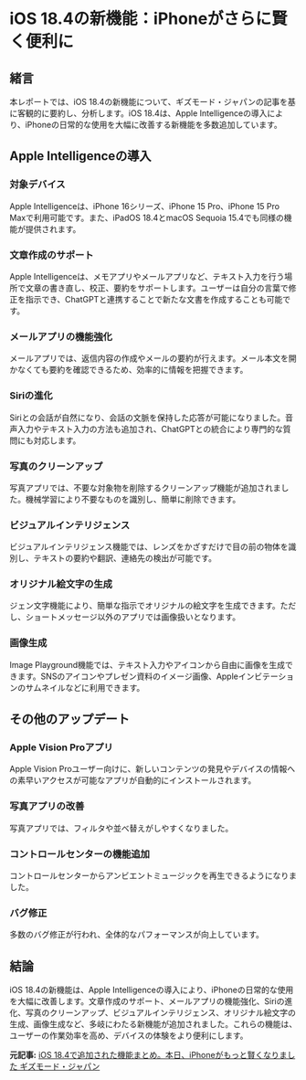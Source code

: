 # iOS 18.4の新機能：iPhoneがさらに賢く便利に

## 緒言

本レポートでは、iOS 18.4の新機能について、ギズモード・ジャパンの記事を基に客観的に要約し、分析します。iOS 18.4は、Apple Intelligenceの導入により、iPhoneの日常的な使用を大幅に改善する新機能を多数追加しています。

## Apple Intelligenceの導入

### 対象デバイス
Apple Intelligenceは、iPhone 16シリーズ、iPhone 15 Pro、iPhone 15 Pro Maxで利用可能です。また、iPadOS 18.4とmacOS Sequoia 15.4でも同様の機能が提供されます。

### 文章作成のサポート
Apple Intelligenceは、メモアプリやメールアプリなど、テキスト入力を行う場所で文章の書き直し、校正、要約をサポートします。ユーザーは自分の言葉で修正を指示でき、ChatGPTと連携することで新たな文書を作成することも可能です。

### メールアプリの機能強化
メールアプリでは、返信内容の作成やメールの要約が行えます。メール本文を開かなくても要約を確認できるため、効率的に情報を把握できます。

### Siriの進化
Siriとの会話が自然になり、会話の文脈を保持した応答が可能になりました。音声入力やテキスト入力の方法も追加され、ChatGPTとの統合により専門的な質問にも対応します。

### 写真のクリーンアップ
写真アプリでは、不要な対象物を削除するクリーンアップ機能が追加されました。機械学習により不要なものを識別し、簡単に削除できます。

### ビジュアルインテリジェンス
ビジュアルインテリジェンス機能では、レンズをかざすだけで目の前の物体を識別し、テキストの要約や翻訳、連絡先の検出が可能です。

### オリジナル絵文字の生成
ジェン文字機能により、簡単な指示でオリジナルの絵文字を生成できます。ただし、ショートメッセージ以外のアプリでは画像扱いとなります。

### 画像生成
Image Playground機能では、テキスト入力やアイコンから自由に画像を生成できます。SNSのアイコンやプレゼン資料のイメージ画像、Appleインビテーションのサムネイルなどに利用できます。

## その他のアップデート

### Apple Vision Proアプリ
Apple Vision Proユーザー向けに、新しいコンテンツの発見やデバイスの情報への素早いアクセスが可能なアプリが自動的にインストールされます。

### 写真アプリの改善
写真アプリでは、フィルタや並べ替えがしやすくなりました。

### コントロールセンターの機能追加
コントロールセンターからアンビエントミュージックを再生できるようになりました。

### バグ修正
多数のバグ修正が行われ、全体的なパフォーマンスが向上しています。

## 結論

iOS 18.4の新機能は、Apple Intelligenceの導入により、iPhoneの日常的な使用を大幅に改善します。文章作成のサポート、メールアプリの機能強化、Siriの進化、写真のクリーンアップ、ビジュアルインテリジェンス、オリジナル絵文字の生成、画像生成など、多岐にわたる新機能が追加されました。これらの機能は、ユーザーの作業効率を高め、デバイスの体験をより便利にします。

**元記事:** [iOS 18.4で追加された機能まとめ。本日、iPhoneがもっと賢くなりました ギズモード・ジャパン](https://www.gizmodo.jp/2025/04/appleintelligence-ios184-new-feature.html)